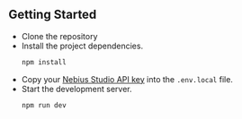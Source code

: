 ## Getting Started
- Clone the repository
- Install the project dependencies.
  ```bash
  npm install
  ```
- Copy your [Nebius Studio API key](https://docs.nebius.com/studio/inference/) into the `.env.local` file.
- Start the development server.
  ```bash
  npm run dev
  ```
